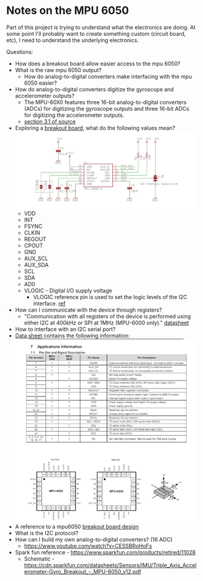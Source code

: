 # Notes on the MPU 6050

Part of this project is trying to understand what the electronics are doing. At some point I'll probably want to create something custom (circuit board, etc), I need to understand the underlying electronics.

Questions:
* How does a breakout board allow easier access to the mpu 6050?
* What is the raw mpu 6050 output?
  * How do analog-to-digital converters make interfacing with the mpu 6050 easier?
* How do analog-to-digital converters digitize the gyroscope and accelerometer outputs?
  * The MPU-60X0 features three 16-bit analog-to-digital converters (ADCs) for digitizing the gyroscope outputs and three 16-bit ADCs for digitizing the accelerometer outputs. 
  * [section 3.1 of source](https://invensense.tdk.com/wp-content/uploads/2015/02/MPU-6000-Datasheet1.pdf)
* Exploring a [breakout board](https://dlnmh9ip6v2uc.cloudfront.net/datasheets/Sensors/IMU/MPU-6050_Breakout%20V11.pdf), what do the following values mean?
  ![breakout board](image.png)
  * VDD
  * INT
  * FSYNC
  * CLKIN
  * REGOUT
  * CPOUT
  * GND
  * AUX_SCL
  * AUX_SDA
  * SCL
  * SDA
  * AD0
  * VLOGIC - Digital I/O supply voltage
    * VLOGIC reference pin is used to set the logic levels of the I2C interface. [ref](https://www.elprocus.com/mpu6050-pin-diagram-circuit-and-applications/#:~:text=VLOGIC%20reference%20pin%20is%20used,levels%20of%20the%20I2C%20interface.)
* How can I communicate with the device through registers?
  * "Communication with all registers of the device is performed using either I2C at 400kHz or SPI at 1MHz (MPU-6000 only)." [datasheet](https://invensense.tdk.com/wp-content/uploads/2015/02/MPU-6000-Datasheet1.pdf)
* How to interface with an I2C serial port?
* [Data sheet](https://invensense.tdk.com/wp-content/uploads/2015/02/MPU-6000-Datasheet1.pdf) contains the following information:
![mpu 6050 datasheet](image-1.png)
* A reference to a mpu6050 [breakout board design](https://electronics.stackexchange.com/questions/438719/checking-my-mpu6050-schematic)
* What is the I2C protocol?
* How can I build my own analog-to-digital converters? (16 ADC)
  * https://www.youtube.com/watch?v=CESSBRoHoFs
* Spark fun reference - https://www.sparkfun.com/products/retired/11028
  * Schematic - https://cdn.sparkfun.com/datasheets/Sensors/IMU/Triple_Axis_Accelerometer-Gyro_Breakout_-_MPU-6050_v12.pdf